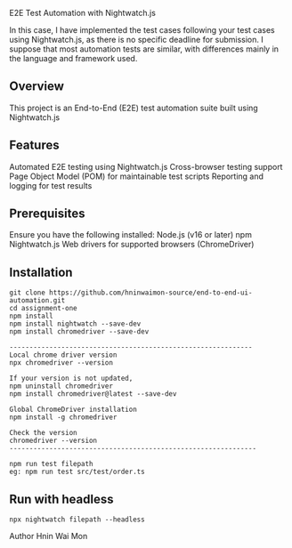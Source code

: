 E2E Test Automation with Nightwatch.js

In this case, I have implemented the test cases following your test cases using Nightwatch.js, as there is no specific deadline for submission.
I suppose that most automation tests are similar, with differences mainly in the language and framework used.


## Overview
This project is an End-to-End (E2E) test automation suite built using Nightwatch.js

## Features

Automated E2E testing using Nightwatch.js
Cross-browser testing support
Page Object Model (POM) for maintainable test scripts
Reporting and logging for test results

## Prerequisites

Ensure you have the following installed:
Node.js (v16 or later)
npm
Nightwatch.js
Web drivers for supported browsers (ChromeDriver)

## Installation
```shell
git clone https://github.com/hninwaimon-source/end-to-end-ui-automation.git
cd assignment-one
npm install
npm install nightwatch --save-dev
npm install chromedriver --save-dev

-------------------------------------------------------------
Local chrome driver version
npx chromedriver --version

If your version is not updated, 
npm uninstall chromedriver
npm install chromedriver@latest --save-dev

Global ChromeDriver installation
npm install -g chromedriver

Check the version
chromedriver --version
--------------------------------------------------------------

```

```shell
npm run test filepath
eg: npm run test src/test/order.ts
```
## Run with headless

```shell
npx nightwatch filepath --headless
```

Author
Hnin Wai Mon
